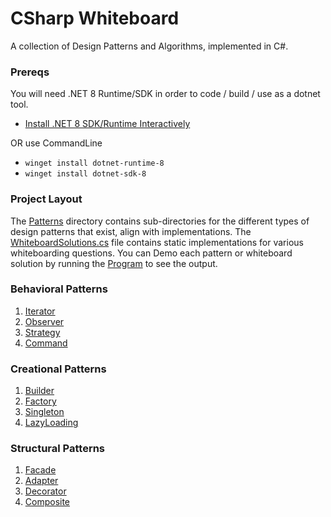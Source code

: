 # CSharp Whiteboard
A collection of Design Patterns and Algorithms, implemented in C#.

### Prereqs

You will need .NET 8 Runtime/SDK in order to code / build / use as a dotnet tool.

- [Install .NET 8 SDK/Runtime Interactively](https://dotnet.microsoft.com/en-us/download/dotnet/8.0)

OR use CommandLine

- `winget install dotnet-runtime-8`
- `winget install dotnet-sdk-8`

### Project Layout

The [Patterns](https://github.com/JustinRidings/CSharpAlgorithms/tree/main/Patterns) directory contains sub-directories for the different types of design patterns that exist, align with implementations. The [WhiteboardSolutions.cs](https://github.com/JustinRidings/CSharpAlgorithms/blob/main/WhiteboardSolutions.cs) file contains static implementations for various whiteboarding questions. You can Demo each pattern or whiteboard solution by running the [Program](https://github.com/JustinRidings/CSharpAlgorithms/blob/main/Program.cs) to see the output.

### Behavioral Patterns

1. [Iterator](https://github.com/JustinRidings/CSharpAlgorithms/blob/main/Patterns/Behavioral/BurgerMenuIterator.cs)
2. [Observer](https://github.com/JustinRidings/CSharpAlgorithms/blob/main/Patterns/Behavioral/BurgerObserver.cs)
3. [Strategy](https://github.com/JustinRidings/CSharpAlgorithms/blob/main/Patterns/Behavioral/CookingStrategy.cs)
4. [Command](https://github.com/JustinRidings/CSharpAlgorithms/blob/main/Patterns/Behavioral/LightCommand.cs)

### Creational Patterns

1. [Builder](https://github.com/JustinRidings/CSharpAlgorithms/blob/main/Patterns/Creational/CarBuilder.cs)
2. [Factory](https://github.com/JustinRidings/CSharpAlgorithms/blob/main/Patterns/Creational/CarFactory.cs)
3. [Singleton](https://github.com/JustinRidings/CSharpAlgorithms/blob/main/Patterns/Creational/CarSingleton.cs)
4. [LazyLoading](https://github.com/JustinRidings/CSharpAlgorithms/blob/main/Patterns/Creational/OrderLazy.cs)

### Structural Patterns

1. [Facade](https://github.com/JustinRidings/CSharpAlgorithms/blob/main/Patterns/Structural/BookstoreFacade.cs)
2. [Adapter](https://github.com/JustinRidings/CSharpAlgorithms/blob/main/Patterns/Structural/MagazineAdapter.cs)
3. [Decorator](https://github.com/JustinRidings/CSharpAlgorithms/blob/main/Patterns/Structural/BeverageDecorator.cs)
4. [Composite](https://github.com/JustinRidings/CSharpAlgorithms/blob/main/Patterns/Structural/ComponentComposite.cs)

